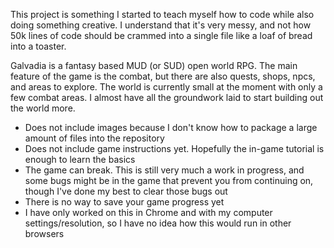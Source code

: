 This project is something I started to teach myself how to code while also doing something creative. I understand that it's very messy, and not how 50k lines of code should be crammed into a single file like a loaf of bread into a toaster.

Galvadia is a fantasy based MUD (or SUD) open world RPG. The main feature of the game is the combat, but there are also quests, shops, npcs, and areas to explore. The world is currently small at the moment with only a few combat areas. I almost have all the groundwork laid to start building out the world more.

- Does not include images because I don't know how to package a large amount of files into the repository
- Does not include game instructions yet. Hopefully the in-game tutorial is enough to learn the basics
- The game can break. This is still very much a work in progress, and some bugs might be in the game that prevent you from continuing on, though I've done my best to clear those bugs out
- There is no way to save your game progress yet
- I have only worked on this in Chrome and with my computer settings/resolution, so I have no idea how this would run in other browsers

